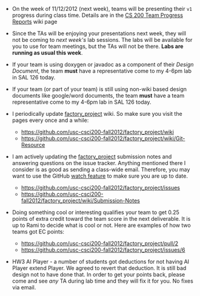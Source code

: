 + On the week of 11/12/2012 (next week), teams will be presenting their `v1` progress during class time. Details are in the [CS 200 Team Progress Reports](wiki/CS-200-Team-Progress-Reports) wiki page

+ Since the TAs will be enjoying your presentations next week, they will not be coming to _next week's_ lab sessions. The labs will be available for you to use for team meetings, but the TAs will not be there. **Labs are running as usual this week**.

+ If your team is using doxygen or javadoc as a component of their _Design Document_, the team **must** have a representative come to my 4-6pm lab in SAL 126 today.

+ If your team (or part of your team) is still using non-wiki based design documents like google/word documents, the team **must** have a team representative come to my 4-6pm lab in SAL 126 today.

+ I periodically update [factory_project](https://github.com/usc-csci200-fall2012/factory_project) wiki. So make sure you visit the pages every once and a while:
   - https://github.com/usc-csci200-fall2012/factory_project/wiki
   - https://github.com/usc-csci200-fall2012/factory_project/wiki/Git-Resource

+ I am actively updating the [factory_project](https://github.com/usc-csci200-fall2012/factory_project) submission notes and answering questions on the issue tracker. Anything mentioned there I consider is as good as sending a class-wide email. Therefore, you may want to use the GitHub [watch feature](https://github.com/blog/1204-notifications-stars) to make sure you are up to date. 
   - https://github.com/usc-csci200-fall2012/factory_project/issues
   - https://github.com/usc-csci200-fall2012/factory_project/wiki/Submission-Notes

+ Doing something cool or interesting qualifies your team to get 0.25 points of extra credit toward the team score in the next deliverable. It is up to Rami to decide what is cool or not. Here are examples of how two teams got EC points:
    - https://github.com/usc-csci200-fall2012/factory_project/pull/2
    - https://github.com/usc-csci200-fall2012/factory_project/issues/6

+ HW3 AI Player - a number of students got deductions for not having AI Player extend Player. We agreed to revert that deduction. It is still bad design not to have done that. In order to get your points back, please come and see _any_ TA during lab time and they will fix it for you. No fixes via email.